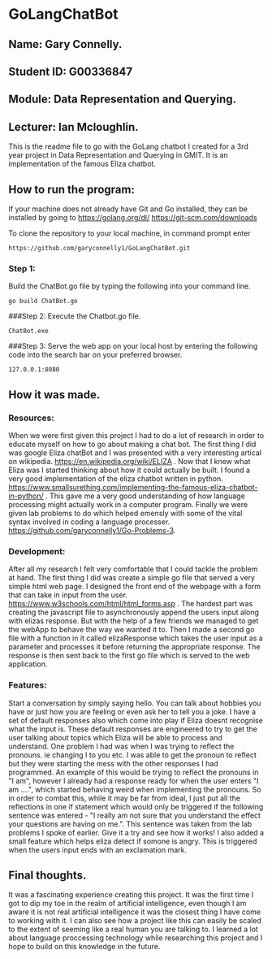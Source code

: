 # GoLangChatBot
## Name: Gary Connelly.
## Student ID: G00336847
## Module: Data Representation and Querying.
## Lecturer: Ian Mcloughlin.

This is the readme file to go with the GoLang chatbot I created for a 3rd year project in Data Representation and Querying in GMIT. It is an implementation of the famous Eliza chatbot.

## How to run the program:
If your machine does not already have Git and Go installed, they can be installed by going to 
 https://golang.org/dl/
 https://git-scm.com/downloads
 
 To clone the repository to your local machine, in command prompt enter
 ```
 https://github.com/garyconnelly1/GoLangChatBot.git
 ```
### Step 1:
Build the ChatBot.go file by typing the following into your command line.
```
go build ChatBot.go
```

###Step 2:
Execute the Chatbot.go file.
```
ChatBot.exe
```
###Step 3:
Serve the web app on your local host by entering the following code into the search bar on your preferred browser.
```
127.0.0.1:8080
```

## How it was made.
### Resources:
When we were first given this project I had to do a lot of research in order to educate myself on how to go about making a chat bot.
The first thing I did was google Eliza chatBot and I was presented with a very interesting artical on wikipedia.
https://en.wikipedia.org/wiki/ELIZA . Now that I knew what Eliza was I started thinking about how it could actually be built. I found a very good implementation of the eliza chatbot written in python.  
https://www.smallsurething.com/implementing-the-famous-eliza-chatbot-in-python/ . This gave me a very good understanding of how language processing might actually work in a computer program. Finally we were given lab problems to do which helped emensly with some of the vital syntax involved in coding a language processer. 
https://github.com/garyconnelly1/Go-Problems-3.

### Development:
After all my research I felt very comfortable that I could tackle the problem at hand. The first thing I did was create a simple go file that served a very simple html web page. I designed the front end of the webpage with a form that can take in input from the user.
https://www.w3schools.com/html/html_forms.asp . The hardest part was creating the javascript file to asynchronously append the users input along with elizas response. But with the help of a few friends we managed to get the webApp to behave the way we wanted it to. Then I made a second go file with a function in it called elizaResponse which takes the user input as a parameter and processes it before returning the appropriate response. The response is then sent back to the first go file which is served to the web application. 

### Features:
Start a conversation by simply saying hello. You can talk about hobbies you have or just how you are feeling or even ask her to tell you a joke. I have a set of default responses also which come into play if Eliza doesnt recognise what the input is. These default responses are engineered to try to get the user talking about topics which Eliza will be able to process and understand. One problem I had was when I was trying to reflect the pronouns. ie changing I to you etc. I was able to get the pronoun to reflect but they were starting the mess with the other responses I had programmed. An example of this would be trying to reflect the pronouns in "I am", however I already had a response ready for when the user enters "I am ....", which started behaving weird when implementing the pronouns. So in order to combat this, while it may be far from ideal, I just put all the reflections in one if statement which would only be triggered if the following sentence was entered - "I really am not sure that you understand the effect your questions are having on me.". This sentence was taken from the lab problems I spoke of earlier. Give it a try and see how it works! I also added a small feature which helps eliza detect if somone is angry. This is triggered when the users input ends with an exclamation mark.

## Final thoughts.
It was a fascinating experience creating this project. It was the first time I got to dip my toe in the realm of artificial intelligence, even though I am aware it is not real artificial intelligence it was the closest thing I have come to working with it. I can also see how a project like this can easily be scaled to the extent of seeming like a real human you are talking to. I learned a lot about language proccessing technology while researching this project and I hope to build on this knowledge in the future.



